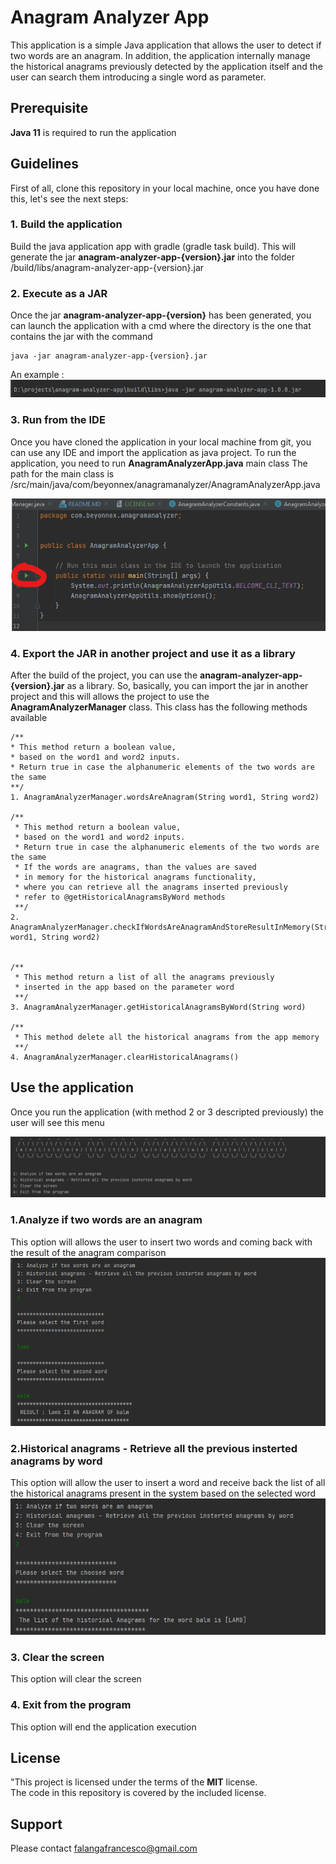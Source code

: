 # Anagram Analyzer App

This application is a simple Java application that allows the user to detect if two words are an anagram.
In addition, the application internally manage the historical anagrams previously detected by the application itself
and the user can search them introducing a single word as parameter.

## Prerequisite

**Java 11** is required to run the application

## Guidelines

First of all, clone this repository in your local machine,
once you have done this, let's see the next steps:

### 1. Build the application

Build the java application app with gradle (gradle task build).
This will generate the jar **anagram-analyzer-app-{version}.jar** into the folder /build/libs/anagram-analyzer-app-{version}.jar

### 2. Execute as a JAR

Once the jar **anagram-analyzer-app-{version}** has been generated, 
you can launch the application with a cmd where the directory is the one that contains the jar
with the command

```
java -jar anagram-analyzer-app-{version}.jar
```
An example :<br/>
![img.png](src/main/resources/images/img.png)

### 3. Run from the IDE

Once you have cloned the application in your local machine from git,
you can use any IDE and import the application as java project.
To run the application, you need to run **AnagramAnalyzerApp.java** main class
The path for the main class is /src/main/java/com/beyonnex/anagramanalyzer/AnagramAnalyzerApp.java 

![img_1.png](src/main/resources/images/img_1.png)

### 4. Export the JAR in another project and use it as a library

After the build of the project, you can use the **anagram-analyzer-app-{version}.jar** 
as a library. So, basically, you can import the jar in another project and 
this will allows the project to use the **AnagramAnalyzerManager** class.
This class has the following methods available
```
/**
* This method return a boolean value,
* based on the word1 and word2 inputs.
* Return true in case the alphanumeric elements of the two words are the same
**/
1. AnagramAnalyzerManager.wordsAreAnagram(String word1, String word2) 

/**
 * This method return a boolean value,
 * based on the word1 and word2 inputs.
 * Return true in case the alphanumeric elements of the two words are the same
 * If the words are anagrams, than the values are saved
 * in memory for the historical anagrams functionality,
 * where you can retrieve all the anagrams inserted previously
 * refer to @getHistoricalAnagramsByWord methods
 **/
2. AnagramAnalyzerManager.checkIfWordsAreAnagramAndStoreResultInMemory(String word1, String word2)


/**
 * This method return a list of all the anagrams previously
 * inserted in the app based on the parameter word
 **/
3. AnagramAnalyzerManager.getHistoricalAnagramsByWord(String word)

/**
 * This method delete all the historical anagrams from the app memory
 **/
4. AnagramAnalyzerManager.clearHistoricalAnagrams()

```

## Use the application

Once you run the application (with method 2 or 3 descripted previously) the user will
see this menu

![img_2.png](src/main/resources/images/img_2.png)

### 1.Analyze if two words are an anagram
This option will allows the user to insert two words and coming back with 
the result of the anagram comparison
![img_3.png](src/main/resources/images/img_3.png)

### 2.Historical anagrams - Retrieve all the previous insterted anagrams by word
This option will allow the user to insert a word and receive back the list
of all the historical anagrams present in the system based on the selected word <br/>
![img_4.png](src/main/resources/images/img_4.png)

### 3. Clear the screen
This option will clear the screen

### 4. Exit from the program
This option will end the application execution

## License
"This project is licensed under the terms of the **MIT** license.<br/>
The code in this repository is covered by the included license.

## Support
Please contact falangafrancesco@gmail.com
